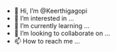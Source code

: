 - 👋 Hi, I’m @Keerthigagopi
- 👀 I’m interested in ...
- 🌱 I’m currently learning ...
- 💞️ I’m looking to collaborate on ...
- 📫 How to reach me ...

<!---
Keerthigagopi/Keerthigagopi is a ✨ special ✨ repository because its `README.md` (this file) appears on your GitHub profile.
You can click the Preview link to take a look at your changes.
--->
